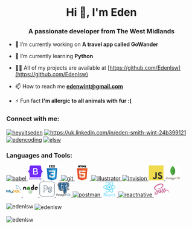 <h1 align="center">Hi 👋, I'm Eden</h1>
<h3 align="center">A passionate developer from The West Midlands</h3>

- 🔭 I’m currently working on **A travel app called GoWander**

- 🌱 I’m currently learning **Python**

- 👨‍💻 All of my projects are available at [https://github.com/Edenlsw](https://github.com/Edenlsw)

- 📫 How to reach me **edenwint@gmail.com**

- ⚡ Fun fact **I'm allergic to all animals with fur :(**

<h3 align="left">Connect with me:</h3>
<p align="left">
<a href="https://twitter.com/heyyitseden" target="blank"><img align="center" src="https://cdn.jsdelivr.net/npm/simple-icons@3.0.1/icons/twitter.svg" alt="heyyitseden" height="30" width="40" /></a>
<a href="https://linkedin.com/in/https://uk.linkedin.com/in/eden-smith-wint-24b399121" target="blank"><img align="center" src="https://cdn.jsdelivr.net/npm/simple-icons@3.0.1/icons/linkedin.svg" alt="https://uk.linkedin.com/in/eden-smith-wint-24b399121" height="30" width="40" /></a>
<a href="https://instagram.com/edencoding" target="blank"><img align="center" src="https://cdn.jsdelivr.net/npm/simple-icons@3.0.1/icons/instagram.svg" alt="edencoding" height="30" width="40" /></a>
<a href="https://www.behance.net/elsw" target="blank"><img align="center" src="https://cdn.jsdelivr.net/npm/simple-icons@3.0.1/icons/behance.svg" alt="elsw" height="30" width="40" /></a>
</p>

<h3 align="left">Languages and Tools:</h3>
<p align="left"> <a href="https://babeljs.io/" target="_blank"> <img src="https://www.vectorlogo.zone/logos/babeljs/babeljs-icon.svg" alt="babel" width="40" height="40"/> </a> <a href="https://getbootstrap.com" target="_blank"> <img src="https://raw.githubusercontent.com/devicons/devicon/master/icons/bootstrap/bootstrap-plain-wordmark.svg" alt="bootstrap" width="40" height="40"/> </a> <a href="https://www.w3schools.com/css/" target="_blank"> <img src="https://raw.githubusercontent.com/devicons/devicon/master/icons/css3/css3-original-wordmark.svg" alt="css3" width="40" height="40"/> </a> <a href="https://git-scm.com/" target="_blank"> <img src="https://www.vectorlogo.zone/logos/git-scm/git-scm-icon.svg" alt="git" width="40" height="40"/> </a> <a href="https://www.w3.org/html/" target="_blank"> <img src="https://raw.githubusercontent.com/devicons/devicon/master/icons/html5/html5-original-wordmark.svg" alt="html5" width="40" height="40"/> </a> <a href="https://www.adobe.com/in/products/illustrator.html" target="_blank"> <img src="https://www.vectorlogo.zone/logos/adobe_illustrator/adobe_illustrator-icon.svg" alt="illustrator" width="40" height="40"/> </a> <a href="https://www.invisionapp.com/" target="_blank"> <img src="https://www.vectorlogo.zone/logos/invisionapp/invisionapp-icon.svg" alt="invision" width="40" height="40"/> </a> <a href="https://developer.mozilla.org/en-US/docs/Web/JavaScript" target="_blank"> <img src="https://raw.githubusercontent.com/devicons/devicon/master/icons/javascript/javascript-original.svg" alt="javascript" width="40" height="40"/> </a> <a href="https://www.mongodb.com/" target="_blank"> <img src="https://raw.githubusercontent.com/devicons/devicon/master/icons/mongodb/mongodb-original-wordmark.svg" alt="mongodb" width="40" height="40"/> </a> <a href="https://www.mysql.com/" target="_blank"> <img src="https://raw.githubusercontent.com/devicons/devicon/master/icons/mysql/mysql-original-wordmark.svg" alt="mysql" width="40" height="40"/> </a> <a href="https://nodejs.org" target="_blank"> <img src="https://raw.githubusercontent.com/devicons/devicon/master/icons/nodejs/nodejs-original-wordmark.svg" alt="nodejs" width="40" height="40"/> </a> <a href="https://www.photoshop.com/en" target="_blank"> <img src="https://raw.githubusercontent.com/devicons/devicon/master/icons/photoshop/photoshop-line.svg" alt="photoshop" width="40" height="40"/> </a> <a href="https://www.postgresql.org" target="_blank"> <img src="https://raw.githubusercontent.com/devicons/devicon/master/icons/postgresql/postgresql-original-wordmark.svg" alt="postgresql" width="40" height="40"/> </a> <a href="https://postman.com" target="_blank"> <img src="https://www.vectorlogo.zone/logos/getpostman/getpostman-icon.svg" alt="postman" width="40" height="40"/> </a> <a href="https://reactjs.org/" target="_blank"> <img src="https://raw.githubusercontent.com/devicons/devicon/master/icons/react/react-original-wordmark.svg" alt="react" width="40" height="40"/> </a> <a href="https://reactnative.dev/" target="_blank"> <img src="https://reactnative.dev/img/header_logo.svg" alt="reactnative" width="40" height="40"/> </a> <a href="https://sass-lang.com" target="_blank"> <img src="https://raw.githubusercontent.com/devicons/devicon/master/icons/sass/sass-original.svg" alt="sass" width="40" height="40"/> </a> </p>

<p><img align="left" src="https://github-readme-stats.vercel.app/api/top-langs?username=edenlsw&show_icons=true&locale=en&layout=compact" alt="edenlsw" /></p>

<p>&nbsp;<img align="center" src="https://github-readme-stats.vercel.app/api?username=edenlsw&show_icons=true&locale=en" alt="edenlsw" /></p>

<p><img align="center" src="https://github-readme-streak-stats.herokuapp.com/?user=edenlsw&" alt="edenlsw" /></p>

